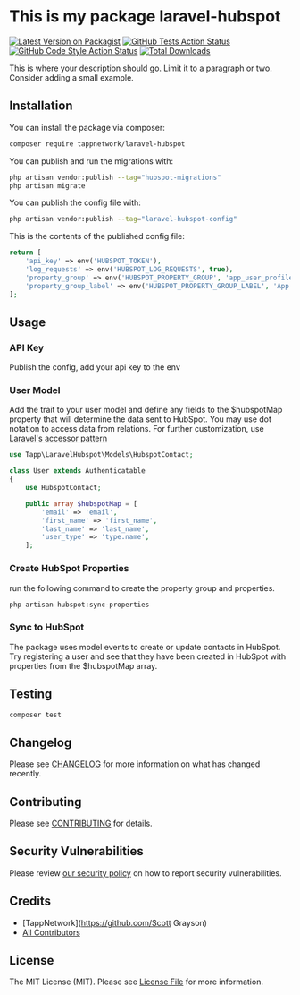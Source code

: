 # This is my package laravel-hubspot

[![Latest Version on Packagist](https://img.shields.io/packagist/v/tappnetwork/laravel-hubspot.svg?style=flat-square)](https://packagist.org/packages/tappnetwork/laravel-hubspot)
[![GitHub Tests Action Status](https://img.shields.io/github/actions/workflow/status/tappnetwork/laravel-hubspot/run-tests.yml?branch=main&label=tests&style=flat-square)](https://github.com/tappnetwork/laravel-hubspot/actions?query=workflow%3Arun-tests+branch%3Amain)
[![GitHub Code Style Action Status](https://img.shields.io/github/actions/workflow/status/tappnetwork/laravel-hubspot/fix-php-code-style-issues.yml?branch=main&label=code%20style&style=flat-square)](https://github.com/tappnetwork/laravel-hubspot/actions?query=workflow%3A"Fix+PHP+code+style+issues"+branch%3Amain)
[![Total Downloads](https://img.shields.io/packagist/dt/tappnetwork/laravel-hubspot.svg?style=flat-square)](https://packagist.org/packages/tappnetwork/laravel-hubspot)

This is where your description should go. Limit it to a paragraph or two. Consider adding a small example.

## Installation

You can install the package via composer:

```bash
composer require tappnetwork/laravel-hubspot
```

You can publish and run the migrations with:

```bash
php artisan vendor:publish --tag="hubspot-migrations"
php artisan migrate
```

You can publish the config file with:

```bash
php artisan vendor:publish --tag="laravel-hubspot-config"
```

This is the contents of the published config file:

```php
return [
    'api_key' => env('HUBSPOT_TOKEN'),
    'log_requests' => env('HUBSPOT_LOG_REQUESTS', true),
    'property_group' => env('HUBSPOT_PROPERTY_GROUP', 'app_user_profile'),
    'property_group_label' => env('HUBSPOT_PROPERTY_GROUP_LABEL', 'App User Profile'),
];
```

## Usage

### API Key
Publish the config, add your api key to the env

### User Model
Add the trait to your user model and define any fields to the $hubspotMap property that will determine the data sent to HubSpot. You may use dot notation to access data from relations. For further customization, use [Laravel's accessor pattern](https://laravel.com/docs/11.x/eloquent-mutators#defining-an-accessor)
```php
use Tapp\LaravelHubspot\Models\HubspotContact;

class User extends Authenticatable 
{
    use HubspotContact; 

    public array $hubspotMap = [
        'email' => 'email',
        'first_name' => 'first_name',
        'last_name' => 'last_name',
        'user_type' => 'type.name',
    ];
```

### Create HubSpot Properties
run the following command to create the property group and properties.

``` bash
php artisan hubspot:sync-properties
```

### Sync to HubSpot
The package uses model events to create or update contacts in HubSpot. Try registering a user and see that they have been created in HubSpot with properties from the $hubspotMap array.

## Testing

```bash
composer test
```

## Changelog

Please see [CHANGELOG](CHANGELOG.md) for more information on what has changed recently.

## Contributing

Please see [CONTRIBUTING](CONTRIBUTING.md) for details.

## Security Vulnerabilities

Please review [our security policy](../../security/policy) on how to report security vulnerabilities.

## Credits

- [TappNetwork](https://github.com/Scott Grayson)
- [All Contributors](../../contributors)

## License

The MIT License (MIT). Please see [License File](LICENSE.md) for more information.
